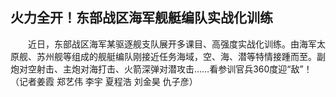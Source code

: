 ## 火力全开！东部战区海军舰艇编队实战化训练
　　近日，东部战区海军某驱逐舰支队展开多课目、高强度实战化训练。由海军太原舰、苏州舰等组成的舰艇编队刚接近任务海域，空、海、潜等特情接踵而至。副炮对空射击、主炮对海打击、火箭深弹对潜攻击……看参训官兵360度迎“敌”！（记者姜霞 郑艺伟 李宇 夏程浩 刘金昊 仇子彦） 

